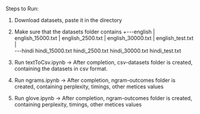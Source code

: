 Steps to Run:

1) Download datasets, paste it in the directory
2) Make sure that the datasets folder contains
    +---english
    |       english_15000.txt
    |       english_2500.txt
    |       english_30000.txt
    |       english_test.txt
    |       
    \---hindi
            hindi_15000.txt
            hindi_2500.txt
            hindi_30000.txt
            hindi_test.txt

3) Run textToCsv.ipynb -> After completion, csv-datasets folder is created, containing the datasets in csv format.
4) Run ngrams.ipynb -> After completion, ngram-outcomes folder is created, containing perplexity, timings, other metices values
5) Run glove.ipynb -> After completion, ngram-outcomes folder is created, containing perplexity, timings, other metices values
    
 